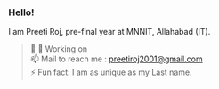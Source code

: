 ### Hello!

<!--
**preeti-roj/preeti-roj** is a ✨ _special_ ✨ repository because its `README.md` (this file) appears on your GitHub profile.
-->
I am Preeti Roj, pre-final year at MNNIT, Allahabad (IT).  
  
> 🌱 
> 🔭 Working on  
> 📫 Mail to reach me : [preetiroj2001@gmail.com](https://mail.google.com/mail/?view=cm&fs=1&to=preetiroj2001@gmail.com)  
> ⚡ Fun fact: I am as unique as my Last name.  

